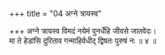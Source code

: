 +++
title = "04 अग्ने त्रायस्व"

+++
अग्ने त्रायस्व विमदं नयेमं पुनर्धेहि जीवसे जातवेदः।  
मा ते हेडांसि दुरिताव गन्माहिर्वधीद् द्विषतः पुरुषं नः ॥ ४ ॥